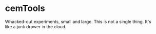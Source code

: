 cemTools
========

Whacked-out experiments, small and large. This is not a single thing. It's like a junk drawer in the cloud.
